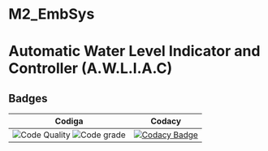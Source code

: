 # M2_EmbSys

# Automatic Water Level Indicator and Controller (A.W.L.I.A.C)


## Badges
|Codiga |Codacy|
|----|----|
|![Code Quality](https://api.codiga.io/project/31628/score/svg) ![Code grade](https://api.codiga.io/project/31628/status/svg) |[![Codacy Badge](https://app.codacy.com/project/badge/Grade/447dd099e9684e37934ca87cf4add979)](https://www.codacy.com/gh/Reddy426/M2_EmbSys/dashboard?utm_source=github.com&amp;utm_medium=referral&amp;utm_content=Reddy426/M2_EmbSys&amp;utm_campaign=Badge_Grade) |

